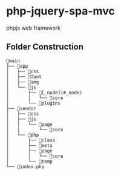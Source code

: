 # php-jquery-spa-mvc
phpjs web framework
## Folder Construction
```
📂main
├── 📂app
│   ├── 📂css
│   ├── 📂font
│   ├── 📂img
│   └── 📂js
│       ├── 📂[_node](#_node)
│       │   └── 📂core
│       └── 📂plugins
├── 📂vendor
│   ├── 📂css
│   ├── 📂js
│   │   └── 📂page
│   |       └── 📂core
│   └── 📂php
│       ├── 📂class
│       ├── 📂meta
│       ├── 📂page
│       |   └── 📂core
│       └── 📂temp 
└── 📄index.php
```
